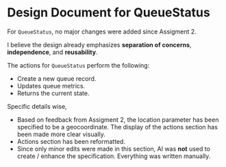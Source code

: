 # Design Document for QueueStatus

For `QueueStatus`, no major changes were added since Assigment 2. 

I believe the design already emphasizes **separation of concerns**, **independence**, and **reusability**. 

The actions for `QueueStatus` perform the following: 
- Create a new queue record.
- Updates queue metrics.
- Returns the current state.


Specific details wise, 
- Based on feedback from Assigment 2, the location parameter has been specified to be a geocoordinate. The display of the actions section has been made more clear visually. 
- Actions section has been reformatted. 
- Since only minor edits were made in this section, AI was **not** used to create / enhance the specification. Everything was written manually. 
